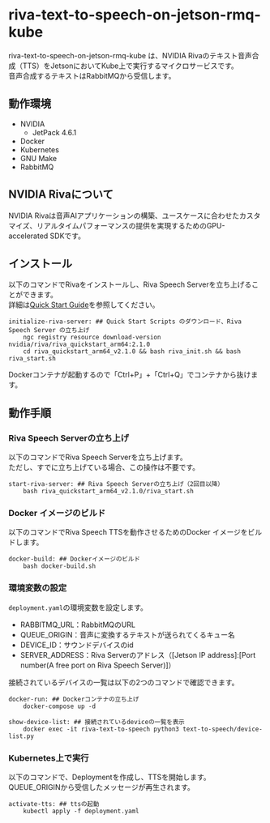 # riva-text-to-speech-on-jetson-rmq-kube
riva-text-to-speech-on-jetson-rmq-kube は、NVIDIA Rivaのテキスト音声合成（TTS）をJetsonにおいてKube上で実行するマイクロサービスです。  
音声合成するテキストはRabbitMQから受信します。

## 動作環境
- NVIDIA
    - JetPack 4.6.1
- Docker
- Kubernetes
- GNU Make
- RabbitMQ

## NVIDIA Rivaについて
NVIDIA Rivaは音声AIアプリケーションの構築、ユースケースに合わせたカスタマイズ、リアルタイムパフォーマンスの提供を実現するためのGPU-accelerated SDKです。

## インストール
以下のコマンドでRivaをインストールし、Riva Speech Serverを立ち上げることができます。  
詳細は[Quick Start Guide](https://docs.nvidia.com/deeplearning/riva/user-guide/docs/quick-start-guide.html)を参照してください。
```
initialize-riva-server: ## Quick Start Scripts のダウンロード、Riva Speech Server の立ち上げ
	ngc registry resource download-version nvidia/riva/riva_quickstart_arm64:2.1.0
	cd riva_quickstart_arm64_v2.1.0 && bash riva_init.sh && bash riva_start.sh
```
Dockerコンテナが起動するので「Ctrl+P」+「Ctrl+Q」でコンテナから抜けます。

## 動作手順
### Riva Speech Serverの立ち上げ
以下のコマンドでRiva Speech Serverを立ち上げます。  
ただし、すでに立ち上げている場合、この操作は不要です。
```
start-riva-server: ## Riva Speech Serverの立ち上げ（2回目以降）
	bash riva_quickstart_arm64_v2.1.0/riva_start.sh
```

### Docker イメージのビルド
以下のコマンドでRiva Speech TTSを動作させるためのDocker イメージをビルドします。
```
docker-build: ## Dockerイメージのビルド
	bash docker-build.sh
```

### 環境変数の設定
`deployment.yaml`の環境変数を設定します。

- RABBITMQ_URL：RabbitMQのURL
- QUEUE_ORIGIN：音声に変換するテキストが送られてくるキュー名
- DEVICE_ID：サウンドデバイスのid
- SERVER_ADDRESS：Riva Serverのアドレス（[Jetson IP address]:[Port number(A free port on Riva Speech Server)]）

接続されているデバイスの一覧は以下の2つのコマンドで確認できます。
```
docker-run: ## Dockerコンテナの立ち上げ
	docker-compose up -d

show-device-list: ## 接続されているdeviceの一覧を表示
	docker exec -it riva-text-to-speech python3 text-to-speech/device-list.py
```

### Kubernetes上で実行
以下のコマンドで、Deploymentを作成し、TTSを開始します。  
QUEUE_ORIGINから受信したメッセージが再生されます。
```
activate-tts: ## ttsの起動
	kubectl apply -f deployment.yaml
```

